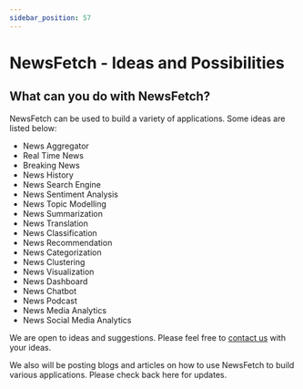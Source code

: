 ```yaml
---
sidebar_position: 57
---
```


# NewsFetch - Ideas and Possibilities

## What can you do with NewsFetch?

NewsFetch can be used to build a variety of applications. Some ideas are listed below:

- News Aggregator
- Real Time News
- Breaking News
- News History
- News Search Engine
- News Sentiment Analysis
- News Topic Modelling
- News Summarization
- News Translation
- News Classification
- News Recommendation
- News Categorization
- News Clustering
- News Visualization
- News Dashboard
- News Chatbot
- News Podcast
- News Media Analytics
- News Social Media Analytics

We are open to ideas and suggestions. Please feel free to [contact us](https://cloudcosmos.tech/#contact-us) with your ideas.

We also will be posting blogs and articles on how to use NewsFetch to build various applications. Please check back here for updates.